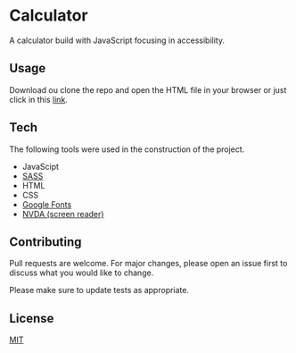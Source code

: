 # Calculator
A calculator build with JavaScript focusing in accessibility.

## Usage
Download ou clone the repo and open the HTML file in your browser or just click in this [link](https://mbthales.github.io/calculator/).

## Tech
The following tools were used in the construction of the project.
- JavaScipt
- [SASS](https://sass-lang.com/)
- HTML
- CSS
- [Google Fonts](https://fonts.google.com/)
- [NVDA (screen reader)](https://www.nvaccess.org/)

## Contributing
Pull requests are welcome. For major changes, please open an issue first to discuss what you would like to change.

Please make sure to update tests as appropriate.

## License
[MIT](https://github.com/mbthales/calculator/blob/master/license)